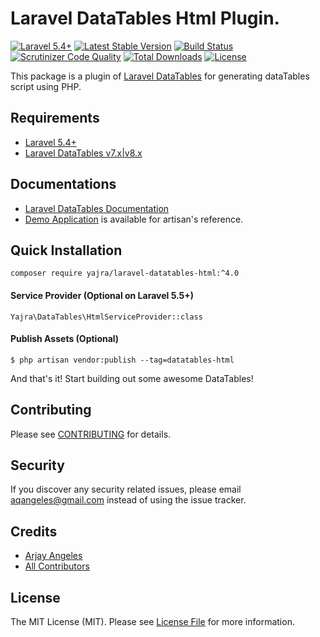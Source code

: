# Laravel DataTables Html Plugin.

[![Laravel 5.4+](https://img.shields.io/badge/Laravel-5.4+-orange.svg)](http://laravel.com)
[![Latest Stable Version](https://img.shields.io/packagist/v/yajra/laravel-datatables-html.svg)](https://packagist.org/packages/yajra/laravel-datatables-html)
[![Build Status](https://travis-ci.org/yajra/laravel-datatables-html.svg?branch=master)](https://travis-ci.org/yajra/laravel-datatables-html)
[![Scrutinizer Code Quality](https://scrutinizer-ci.com/g/yajra/laravel-datatables-html/badges/quality-score.png?b=master)](https://scrutinizer-ci.com/g/yajra/laravel-datatables-html/?branch=master)
[![Total Downloads](https://img.shields.io/packagist/dt/yajra/laravel-datatables-html.svg)](https://packagist.org/packages/yajra/laravel-datatables-html)
[![License](https://img.shields.io/github/license/mashape/apistatus.svg)](https://packagist.org/packages/yajra/laravel-datatables-html)

This package is a plugin of [Laravel DataTables](https://github.com/yajra/laravel-datatables) for generating dataTables script using PHP.

## Requirements
- [Laravel 5.4+](https://github.com/laravel/framework)
- [Laravel DataTables v7.x|v8.x](https://github.com/yajra/laravel-datatables)

## Documentations
- [Laravel DataTables Documentation](http://yajrabox.com/docs/laravel-datatables)
- [Demo Application](http://datatables.yajrabox.com) is available for artisan's reference.

## Quick Installation
`composer require yajra/laravel-datatables-html:^4.0`

#### Service Provider (Optional on Laravel 5.5+)
`Yajra\DataTables\HtmlServiceProvider::class`

#### Publish Assets (Optional)
`$ php artisan vendor:publish --tag=datatables-html`

And that's it! Start building out some awesome DataTables!

## Contributing

Please see [CONTRIBUTING](https://github.com/yajra/laravel-datatables-html/blob/master/.github/CONTRIBUTING.md) for details.

## Security

If you discover any security related issues, please email [aqangeles@gmail.com](mailto:aqangeles@gmail.com) instead of using the issue tracker.

## Credits

- [Arjay Angeles](https://github.com/yajra)
- [All Contributors](https://github.com/yajra/laravel-datatables-html/graphs/contributors)

## License

The MIT License (MIT). Please see [License File](https://github.com/yajra/laravel-datatables-html/blob/master/LICENSE.md) for more information.

